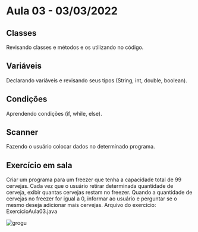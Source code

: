 # Aula 03 - 03/03/2022

## Classes
Revisando classes e métodos e os utilizando no código.

## Variáveis
Declarando variáveis e revisando seus tipos (String, int, double, boolean).

## Condições
Aprendendo condições (if, while, else).

## Scanner
Fazendo o usuário colocar dados no determinado programa.

## Exercício em sala
Criar um programa para um freezer que tenha a capacidade total de 99 cervejas.
Cada vez que o usuário retirar determinada quantidade de cerveja, exibir quantas cervejas restam no freezer.
Quando a quantidade de cervejas no freezer for igual a 0, informar ao usuário e perguntar se o mesmo deseja adicionar mais cervejas. 
Arquivo do exercício: ExercicioAula03.java

![grogu](https://www.slashfilm.com/img/gallery/everything-we-know-about-the-secret-origin-of-grogu/intro-1643820144.jpg)

